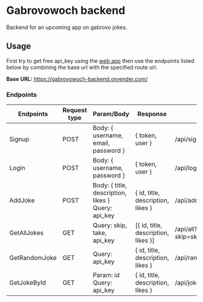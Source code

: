 # Gabrovowoch backend

Backend for an upcoming app on gabrovo jokes.

## Usage

First try to get free api_key using the [web app](https://gabrovowoch.vercel.app/) then use the endpoints listed below by combining the base url with the specified route url.

<b>Base URL: </b>https://gabrovowoch-backend.onrender.com/

### Endpoints

| Endpoints     | Request type | Param/Body                                          | Response                            | URL                                          |
|---------------|--------------|-----------------------------------------------------|-------------------------------------|----------------------------------------------|
| Signup        | POST         | Body: { username, email, password }                 | { token, user }                     | /api/signup                                  |
| Login         | POST         | Body: { username, password }                        | { token, user }                     | /api/login                                   |
| AddJoke       | POST         | Body: { title, description, likes }  Query: api_key | { id, title, description, likes }   | /api/add?api_key=api_key                     |
| GetAllJokes   | GET          | Query: skip, take, api_key                          | [{ id, title, description, likes }] | /api/all?skip=skip&take=take&api_key=api_key |
| GetRandomJoke | GET          | Query: api_key                                      | { id, title, description, likes }   | /api/random?api_key=api_key                  |
| GetJokeById   | GET          | Param: id  Query: api_key                           | { id, title, description, likes }   | /api/joke/:id?api_key=api_key                |